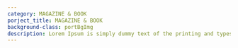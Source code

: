 ```yaml
---
category: MAGAZINE & BOOK
porject_title: MAGAZINE & BOOK
background-class: portBgImg
description: Lorem Ipsum is simply dummy text of the printing and typesetting industry. Lorem Ipsum is simply dummy text of the...
---
```

